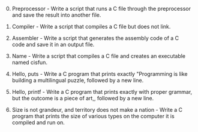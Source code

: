 0. Preprocessor - Write a script that runs a C file through the preprocessor and save the result into another file.

1. Compiler - Write a script that compiles a C file but does not link.

2. Assembler - Write a script that generates the assembly code of a C code and save it in an output file.

3. Name - Write a script that compiles a C file and creates an executable named cisfun.

4. Hello, puts - Write a C program that prints exactly "Programming is like building a multilingual puzzle, followed by a new line.

5. Hello, printf - Write a C program that prints exactly with proper grammar, but the outcome is a piece of art,, followed by a new line.

6. Size is not grandeur, and territory does not make a nation - Write a C program that prints the size of various types on the computer it is compiled and run on.
